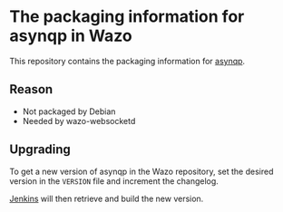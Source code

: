 # The packaging information for asynqp in Wazo

This repository contains the packaging information for
[asynqp](https://github.com/benjamin-hodgson/asynqp).

## Reason

* Not packaged by Debian
* Needed by wazo-websocketd

## Upgrading

To get a new version of asynqp in the Wazo repository, set the desired version
in the `VERSION` file and increment the changelog.

[Jenkins](http://jenkins.xivo.io) will then retrieve and build the new version.

